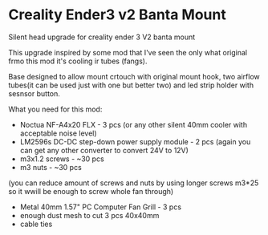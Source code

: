 # Creality Ender3 v2 Banta Mount
Silent head upgrade for creality ender 3 V2 banta mount

This upgrade inspired by some mod that I've seen the only what original frmo this mod it's cooling ir tubes (fangs).

Base designed to allow mount crtouch with original mount hook, two airflow tubes(it can be used just with one but better two) and led strip holder with sesnsor button.

What you need for this mod:
- Noctua NF-A4x20 FLX - 3 pcs (or any other silent 40mm cooler with acceptable noise level)
- LM2596s DC-DC step-down power supply module - 2 pcs (again you can get any other converter to convert 24V to 12V)
- m3x1.2 screws - ~30 pcs
- m3 nuts - ~30 pcs

(you can reduce amount of screws and nuts by using longer screws m3*25 so it wwill be enough to screw whole fan through)
- Metal 40mm 1.57" PC Computer Fan Grill - 3 pcs
- enough dust mesh to cut 3 pcs 40x40mm
- cable ties



